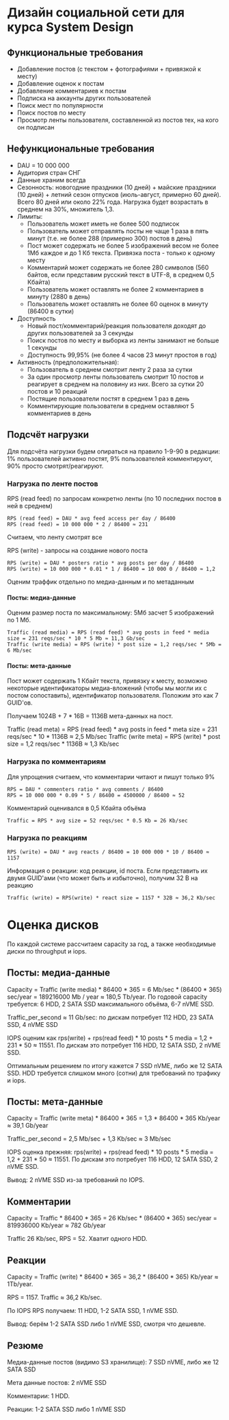 # Дизайн социальной сети для курса System Design

## Функциональные требования

* Добавление постов (с текстом + фотографиями + привязкой к месту)
* Добавление оценок к постам
* Добавление комментариев к постам
* Подписка на аккаунты других пользователей
* Поиск мест по популярности
* Поиск постов по месту
* Просмотр ленты пользователя, составленной из постов тех, на кого он подписан

## Нефункциональные требования

* DAU = 10 000 000
* Аудитория стран СНГ
* Данные храним всегда
* Сезонность: новогодние праздники (10 дней) + майские праздники (10 дней) + летний сезон отпусков (июль-август, примерно 60 дней). Всего 80 дней или около 22% года. Нагрузка будет возрастать в среднем на 30%, множитель 1,3.
* Лимиты:
    * Пользователь может иметь не более 500 подписок
    * Пользователь может отправлять посты не чаще 1 раза в пять минут (т.е. не более 288 (примерно 300) постов в день)
    * Пост может содержать не более 5 изображений весом не более 1Мб каждое и до 1 Кб текста. Привязка поста - только к одному месту
    * Комментарий может содержать не более 280 символов (560 байтов, если представим русский текст в UTF-8, в среднем 0,5 Кбайта)
    * Пользователь может оставлять не более 2 комментариев в минуту (2880 в день)
    * Пользователь может оставлять не более 60 оценок в минуту (86400 в сутки)
* Доступность
    * Новый пост/комментарий/реакция пользователя доходят до других пользователей за 3 секунды
    * Поиск постов по месту и выборка из ленты занимают не больше 1 секунды
    * Доступность 99,95% (не более 4 часов 23 минут простоя в год)
* Активность (предположительная):
    * Пользователь в среднем смотрит ленту 2 раза за сутки
    * За один просмотр ленты пользователь смотрит 10 постов и реагирует в среднем на половину из них. Всего за сутки 20 постов и 10 реакций
    * Постящие пользователи постят в среднем 1 раз в день
    * Комментирующие пользователи в среднем оставляют 5 комментариев в день
    
## Подсчёт нагрузки
Для подсчёта нагрузки будем опираться на правило 1-9-90 в редакции: 1% пользователей активно постят, 9% пользователей комментируют, 90% просто смотрят/реагируют.

### Нагрузка по ленте постов
RPS (read feed) по запросам конкретно ленты (по 10 последних постов в ней в среднем)

    RPS (read feed) = DAU * avg feed access per day / 86400
    RPS (read feed) = 10 000 000 * 2 / 86400 ≈ 231

Считаем, что ленту смотрят все

RPS (write) - запросы на создание нового поста
 
    RPS (write) = DAU * posters ratio * avg posts per day / 86400
    RPS (write) = 10 000 000 * 0.01 * 1 / 86400 = 10 000 0 / 86400 ≈ 1,2
    
    
Оценим траффик отдельно по медиа-данным и по метаданным

#### Посты: медиа-данные
Оценим размер поста по максимальному: 5Мб засчет 5 изображений по 1 Мб.

    Traffic (read media) = RPS (read feed) * avg posts in feed * media size = 231 reqs/sec * 10 * 5 Mb ≈ 11,3 Gb/sec
    Traffic (write media) = RPS (write) * post size = 1,2 reqs/sec * 5Mb = 6 Mb/sec
    
#### Посты: мета-данные
Пост может содержать 1 Кбайт текста, привязку к месту, возможно некоторые идентификаторы медиа-вложений (чтобы мы могли их с постом сопоставить), идентификатор пользователя. Положим это как 7 GUID'ов.

Получаем 1024B + 7 * 16B = 1136B мета-данных на пост.

Traffic (read meta) = RPS (read feed) * avg posts in feed * meta size = 231 reqs/sec * 10 * 1136B ≈ 2,5 Mb/sec
Traffic (write meta) = RPS (write) * post size = 1,2 reqs/sec * 1136B ≈ 1,3 Kb/sec

### Нагрузка по комментариям
Для упрощения считаем, что комментарии читают и пишут только 9%

    RPS = DAU * commenters ratio * avg comments / 86400
    RPS = 10 000 000 * 0.09 * 5 / 86400 = 4500000 / 86400 ≈ 52
    
Комментарий оценивался в 0,5 Кбайта объёма

    Traffic = RPS * avg size = 52 reqs/sec * 0.5 Kb = 26 Kb/sec

### Нагрузка по реакциям
    RPS (write) = DAU * avg reacts / 86400 = 10 000 000 * 10 / 86400 ≈ 1157

Информация о реакции: код реакции, id поста. Если представить их двумя GUID'ами (что может быть и избыточно), получим 32 B на реакцию

    Traffic (write) = RPS(write) * react size = 1157 * 32B ≈ 36,2 Kb/sec
    
# Оценка дисков

По каждой системе рассчитаем capacity за год, а также необходимые диски по throughput и iops.

## Посты: медиа-данные

Capacity = Traffic (write media) * 86400 * 365 = 6 Mb/sec * (86400 * 365) sec/year = 189216000 Mb / year ≈ 180,5 Tb/year. По годовой capacity требуется: 6 HDD, 2 SATA SSD максимального объёма, 6-7 nVME SSD. 

Traffic\_per\_second ≈ 11 Gb/sec: по дискам потребует 112 HDD, 23 SATA SSD, 4 nVME SSD

IOPS оценим как rps(write) + rps(read feed) * 10 posts * 5 media = 1,2 + 231 * 50 ≈ 11551. По дискам это потребует 116 HDD, 12 SATA SSD, 2 nVME SSD.

Оптимальным решением по итогу кажется 7 SSD nVME, либо же 12 SATA SSD. HDD требуется слишком много (сотни) для требований по трафику и iops.
## Посты: мета-данные

Capacity = Traffic (write meta)  * 86400 * 365 = 1,3  * 86400 * 365 Kb/year ≈ 39,1 Gb/year

Traffic\_per\_second = 2,5 Mb/sec + 1,3 Kb/sec ≈ 3 Mb/sec

IOPS оценка прежняя: rps(write) + rps(read feed) * 10 posts * 5 media = 1,2 + 231 * 50 ≈ 11551. По дискам это потребует 116 HDD, 12 SATA SSD, 2 nVME SSD.

Вывод: 2 nVME SSD из-за требований по IOPS.

## Комментарии

Capacity = Traffic * 86400 * 365 = 26 Kb/sec  * (86400 * 365) sec/year  = 819936000 Kb/year ≈ 782 Gb/year

Traffic 26 Kb/sec, RPS = 52. Хватит одного HDD.

## Реакции

Capacity = Traffic (write) * 86400 * 365 = 36,2 * (86400 * 365)  Kb/year ≈ 1Tb/year.

RPS = 1157. Traffic ≈ 36,2 Kb/sec.

По IOPS RPS получаем: 11 HDD, 1-2 SATA SSD, 1 nVME SSD.

Вывод: берём 1-2 SATA SSD либо 1 nVME SSD, смотря что дешевле.

## Резюме

Медиа-данные постов (видимо S3 хранилище): 7 SSD nVME, либо же 12 SATA SSD

Мета данные постов: 2 nVME SSD

Комментарии: 1 HDD.

Реакции: 1-2 SATA SSD либо 1 nVME SSD
